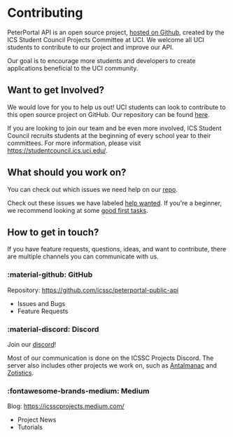 # Contributing

PeterPortal API is an open source project, [hosted on Github](https://github.com/icssc/peterportal-public-api), created by the ICS Student Council Projects Committee at UCI. We welcome all UCI students to contribute to our project and improve our API.

Our goal is to encourage more students and developers to create applications beneficial to the UCI community. 

## Want to get Involved?

We would love for you to help us out! UCI students can look to contribute to this open source project on GitHub. Our repository can be found [here](https://github.com/icssc/peterportal-public-api). 

If you are looking to join our team and be even more involved, ICS Student Council recruits students at the beginning of every school year to their committees. For more information, please visit <https://studentcouncil.ics.uci.edu/>.

## What should you work on?

You can check out which issues we need help on our [repo](https://github.com/icssc/peterportal-public-api). 

Check out these issues we have labeled [help wanted](https://github.com/icssc/peterportal-public-api/labels/help%20wanted). If you're a beginner, we recommend looking at some [good first tasks](https://github.com/icssc/peterportal-public-api/labels/good%20first%20task).

## How to get in touch?

If you have feature requests, questions, ideas, and want to contribute, there are multiple channels you can communicate with us. 

### :material-github: GitHub
Repository: <https://github.com/icssc/peterportal-public-api>

 - Issues and Bugs
 - Feature Requests

### :material-discord: Discord

Join our [discord](https://discord.gg/WVNWdT33nh)!

Most of our communication is done on the ICSSC Projects Discord. The server also includes other projects we work on, such as [Antalmanac](https://antalmanac.com/) and [Zotistics](https://zotistics.com/). 

### :fontawesome-brands-medium: Medium

Blog: <https://icsscprojects.medium.com/>

 - Project News
 - Tutorials



